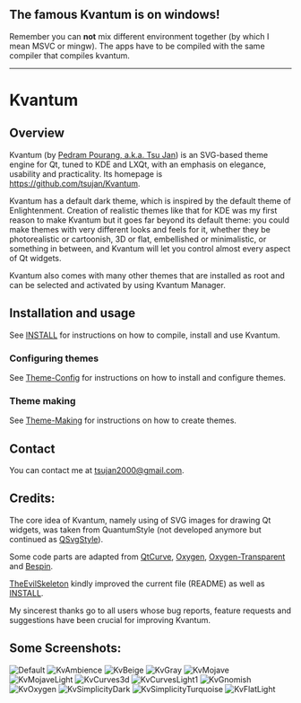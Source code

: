 ## The famous Kvantum is on windows!

Remember you can **not** mix different environment together (by which I mean MSVC or mingw). The apps have to be compiled with the same compiler that compiles kvantum.

---

# Kvantum

## Overview

Kvantum (by [Pedram Pourang, a.k.a. Tsu Jan](#contact)) is an SVG-based theme engine for Qt, tuned to KDE and LXQt, with an emphasis on elegance, usability and practicality. Its homepage is <https://github.com/tsujan/Kvantum>.

Kvantum has a default dark theme, which is inspired by the default theme of Enlightenment. Creation of realistic themes like that for KDE was my first reason to make Kvantum but it goes far beyond its default theme: you could make themes with very different looks and feels for it, whether they be photorealistic or cartoonish, 3D or flat, embellished or minimalistic, or something in between, and Kvantum will let you control almost every aspect of Qt widgets.

Kvantum also comes with many other themes that are installed as root and can be selected and activated by using Kvantum Manager.

## Installation and usage

See [INSTALL](INSTALL.md) for instructions on how to compile, install and use Kvantum.

### Configuring themes

See [Theme-Config](doc/Theme-Config) for instructions on how to install and configure themes.

### Theme making

See [Theme-Making](doc/Theme-Making.pdf) for instructions on how to create themes.

## Contact

You can contact me at <tsujan2000@gmail.com>.

## Credits:

The core idea of Kvantum, namely using of SVG images for drawing Qt widgets, was taken from QuantumStyle (not developed anymore but continued as [QSvgStyle](https://github.com/DexterMagnific/QSvgStyle)).

Some code parts are adapted from [QtCurve](https://projects.kde.org/projects/playground/artwork/qtcurve/repository), [Oxygen](https://projects.kde.org/projects/playground/artwork/oxygen/repository), [Oxygen-Transparent](https://projects.kde.org/projects/playground/artwork/oxygen-transparent/repository) and [Bespin](http://cloudcity.sourceforge.net/download.php).

[TheEvilSkeleton](https://github.com/TheEvilSkeleton) kindly improved the current file (README) as well as [INSTALL](INSTALL.md).

My sincerest thanks go to all users whose bug reports, feature requests and suggestions have been crucial for improving Kvantum.

## Some Screenshots:

![Default](screenshots/Default.png?raw=true "Default")
![KvAmbience](screenshots/KvAmbience.png?raw=true "KvAmbience")
![KvBeige](screenshots/KvBeige.png?raw=true "KvBeige")
![KvGray](screenshots/KvGray.png?raw=true "KvGray")
![KvMojave](screenshots/KvMojave.png?raw=true "KvMojave")
![KvMojaveLight](screenshots/KvMojaveLight.png?raw=true "KvMojaveLight")
![KvCurves3d](screenshots/KvCurves3d.png?raw=true "KvCurves3d")
![KvCurvesLight1](screenshots/KvCurvesLight1.png?raw=true "KvCurvesLight1")
![KvGnomish](screenshots/KvGnomish.png?raw=true "KvGnomish")
![KvOxygen](screenshots/KvOxygen.png?raw=true "KvOxygen")
![KvSimplicityDark](screenshots/KvSimplicityDark.png?raw=true "KvSimplicityDark")
![KvSimplicityTurquoise](screenshots/KvSimplicityTurquoise.png?raw=true "KvSimplicityTurquoise")
![KvFlatLight](screenshots/KvFlatLight.png?raw=true "KvFlatLight")
